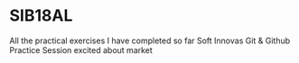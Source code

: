 # SIB18AL
All the practical exercises I have completed so far
Soft Innovas Git & Github Practice Session
excited about market